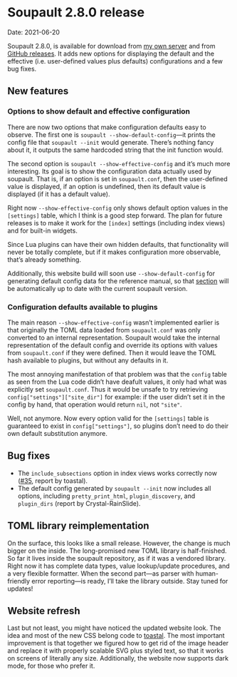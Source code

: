 <h1 id="post-title">Soupault 2.8.0 release</h1>

<p>Date: <time id="post-date">2021-06-20</time> </p>

<p id="post-excerpt">
Soupault 2.8.0, is available for download from <a href="https://files.baturin.org/software/soupault/2.8.0">my own server</a>
and from <a href="https://github.com/dmbaturin/soupault/releases/tag/2.8.0">GitHub releases</a>.
It adds new options for displaying the default and the effective (i.e. user-defined values plus defaults) configurations
and a few bug fixes.
</p>

## New features

### Options to show default and effective configuration

There are now two options that make configuration defaults easy to observe. The first one is `soupault --show-default-config`—it prints
the config file that `soupault --init` would generate. There’s nothing fancy about it, it outputs the same hardcoded string
that the init function would.

The second option is `soupault --show-effective-config` and it’s much more interesting. Its goal is to show the configuration data
actually used by soupault. That is, if an option is set in `soupault.conf`, then the user-defined value is displayed,
if an option is undefined, then its default value is displayed (if it has a default value).

Right now `--show-effective-config` only shows default option values in the `[settings]` table, which I think is a good step forward.
The plan for future releases is to make it work for the `[index]` settings (including index views) and for built-in widgets.

Since Lua plugins can have their own hidden defaults, that functionality will never be totally complete, but if it makes
configuration more observable, that’s already something.

Additionally, this website build will soon use `--show-default-config` for generating default config data for the reference manual,
so that [section](/reference-manual/#basic-configuration) will be automatically up to date with the current soupault version.

### Configuration defaults available to plugins

The main reason `--show-effective-config` wasn’t implemented earlier is that originally the TOML data loaded from `soupault.conf`
was only converted to an internal representation. Soupault would take the internal representation of the default config
and override its options with values from `soupault.conf` if they were defined. Then it would leave the TOML hash available to plugins,
but without any defaults in it.

The most annoying manifestation of that problem was that the `config` table as seen from the Lua code
didn’t have deafult values, it only had what was explicitly set `soupault.conf`. Thus it would be unsafe to try retrieving
`config["settings"]["site_dir"]` for example: if the user didn’t set it in the config by hand, that operation would return `nil`,
not `"site"`.

Well, not anymore. Now every option valid for the `[settings]` table is guaranteed to exist in `config["settings"]`,
so plugins don’t need to do their own default substitution anymore.

## Bug fixes

* The `include_subsections` option in index views works correctly now ([#35](https://github.com/dmbaturin/soupault/issues/35), report by toastal).
* The default config generated by `soupault --init` now includes all options, including `pretty_print_html`, `plugin_discovery`, and `plugin_dirs` (report by Crystal-RainSlide).

## TOML library reimplementation

On the surface, this looks like a small release. However, the change is much bigger on the inside. The long-promised new TOML library is half-finished.
So far it lives inside the soupault repository, as if it was a vendored library. Right now it has complete data types, value lookup/update procedures,
and a very flexible formatter. When the second part—as parser with human-friendly error reporting—is ready, I’ll take the library outside.
Stay tuned for updates!

## Website refresh

Last but not least, you might have noticed the updated website look. The idea and most of the new CSS belong code to [toastal](github.com/toastal/).
The most important improvement is that together we figured how to get rid of the image header and replace it with properly scalable SVG plus styled text,
so that it works on screens of literally any size. Additionally, the website now supports dark mode, for those who prefer it.
